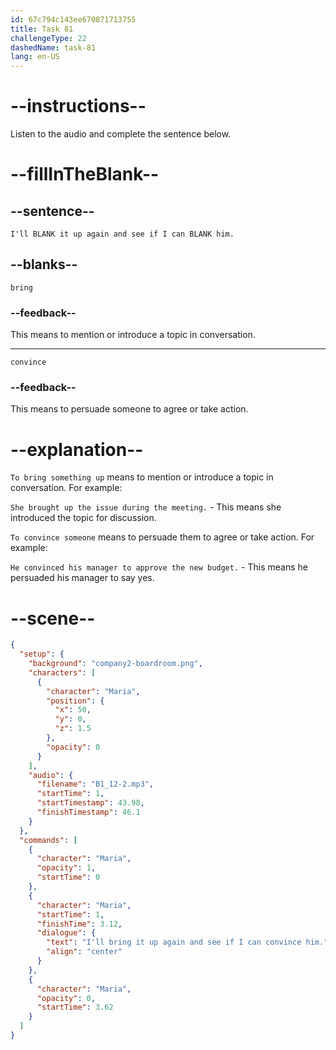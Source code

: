 ```yaml
---
id: 67c794c143ee670871713755
title: Task 81
challengeType: 22
dashedName: task-81
lang: en-US
---
```


<!-- (Audio) Maria: I'll bring it up again and see if I can convince him. -->

# --instructions--

Listen to the audio and complete the sentence below.  

# --fillInTheBlank--

## --sentence--

`I'll BLANK it up again and see if I can BLANK him.`  

## --blanks--

`bring`  

### --feedback--

This means to mention or introduce a topic in conversation.  

---  

`convince`  

### --feedback--

This means to persuade someone to agree or take action.  

# --explanation--

`To bring something up` means to mention or introduce a topic in conversation. For example:

`She brought up the issue during the meeting.` - This means she introduced the topic for discussion.

`To convince someone` means to persuade them to agree or take action. For example:

`He convinced his manager to approve the new budget.` - This means he persuaded his manager to say yes.  

# --scene--

```json
{
  "setup": {
    "background": "company2-boardroom.png",
    "characters": [
      {
        "character": "Maria",
        "position": {
          "x": 50,
          "y": 0,
          "z": 1.5
        },
        "opacity": 0
      }
    ],
    "audio": {
      "filename": "B1_12-2.mp3",
      "startTime": 1,
      "startTimestamp": 43.98,
      "finishTimestamp": 46.1
    }
  },
  "commands": [
    {
      "character": "Maria",
      "opacity": 1,
      "startTime": 0
    },
    {
      "character": "Maria",
      "startTime": 1,
      "finishTime": 3.12,
      "dialogue": {
        "text": "I'll bring it up again and see if I can convince him.",
        "align": "center"
      }
    },
    {
      "character": "Maria",
      "opacity": 0,
      "startTime": 3.62
    }
  ]
}
```
